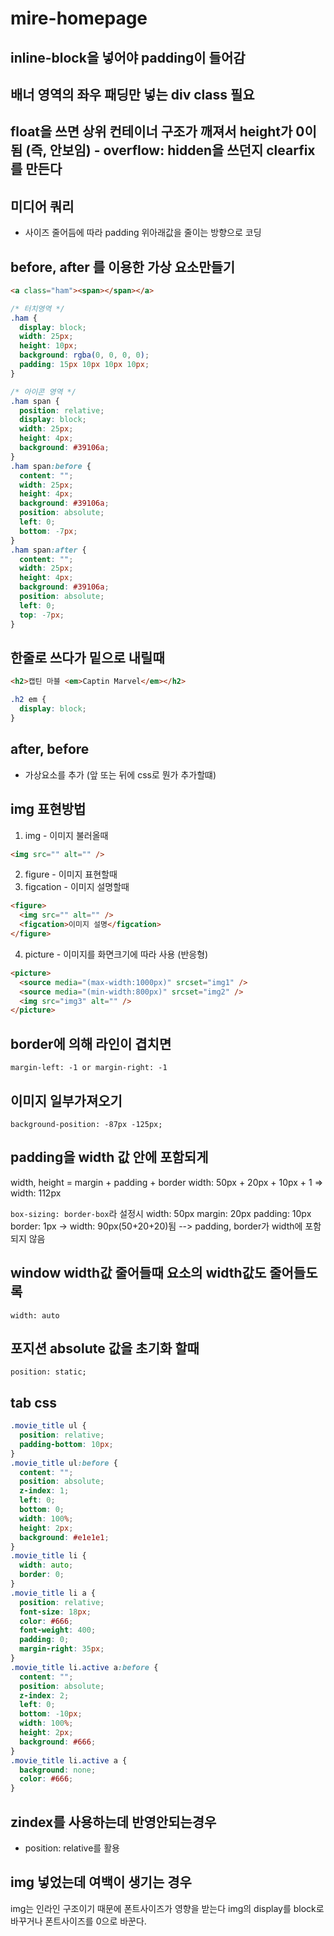 # mire-homepage

## inline-block을 넣어야 padding이 들어감

## 배너 영역의 좌우 패딩만 넣는 div class 필요

## float을 쓰면 상위 컨테이너 구조가 깨져서 height가 0이 됨 (즉, 안보임) - overflow: hidden을 쓰던지 clearfix를 만든다

## 미디어 쿼리

- 사이즈 줄어듬에 따라 padding 위아래값을 줄이는 방향으로 코딩

## before, after 를 이용한 가상 요소만들기

```html
<a class="ham"><span></span></a>
```

```css
/* 터치영역 */
.ham {
  display: block;
  width: 25px;
  height: 10px;
  background: rgba(0, 0, 0, 0);
  padding: 15px 10px 10px 10px;
}

/* 아이콘 영역 */
.ham span {
  position: relative;
  display: block;
  width: 25px;
  height: 4px;
  background: #39106a;
}
.ham span:before {
  content: "";
  width: 25px;
  height: 4px;
  background: #39106a;
  position: absolute;
  left: 0;
  bottom: -7px;
}
.ham span:after {
  content: "";
  width: 25px;
  height: 4px;
  background: #39106a;
  position: absolute;
  left: 0;
  top: -7px;
}
```

## 한줄로 쓰다가 밑으로 내릴때

```html
<h2>캡틴 마블 <em>Captin Marvel</em></h2>
```

```css
.h2 em {
  display: block;
}
```

## after, before

- 가상요소를 추가 (앞 또는 뒤에 css로 뭔가 추가할떄)

## img 표현방법

1. img - 이미지 불러올때

```html
<img src="" alt="" />
```

2. figure - 이미지 표현할때
3. figcation - 이미지 설명할때

```html
<figure>
  <img src="" alt="" />
  <figcation>이미지 설명</figcation>
</figure>
```

4. picture - 이미지를 화면크기에 따라 사용 (반응형)

```html
<picture>
  <source media="(max-width:1000px)" srcset="img1" />
  <source media="(min-width:800px)" srcset="img2" />
  <img src="img3" alt="" />
</picture>
```

## border에 의해 라인이 겹치면

`margin-left: -1 or margin-right: -1`

## 이미지 일부가져오기

`background-position: -87px -125px;`

## padding을 width 값 안에 포함되게

width, height = margin + padding + border
width: 50px + 20px + 10px + 1 => width: 112px

`box-sizing: border-box`라 설정시
width: 50px margin: 20px padding: 10px border: 1px
-> width: 90px(50+20+20)됨 --> padding, border가 width에 포함되지 않음

## window width값 줄어들때 요소의 width값도 줄어들도록

`width: auto`

## 포지션 absolute 값을 초기화 할때

`position: static;`

## tab css

```css
.movie_title ul {
  position: relative;
  padding-bottom: 10px;
}
.movie_title ul:before {
  content: "";
  position: absolute;
  z-index: 1;
  left: 0;
  bottom: 0;
  width: 100%;
  height: 2px;
  background: #e1e1e1;
}
.movie_title li {
  width: auto;
  border: 0;
}
.movie_title li a {
  position: relative;
  font-size: 18px;
  color: #666;
  font-weight: 400;
  padding: 0;
  margin-right: 35px;
}
.movie_title li.active a:before {
  content: "";
  position: absolute;
  z-index: 2;
  left: 0;
  bottom: -10px;
  width: 100%;
  height: 2px;
  background: #666;
}
.movie_title li.active a {
  background: none;
  color: #666;
}
```

## zindex를 사용하는데 반영안되는경우

- position: relative를 활용

## img 넣었는데 여백이 생기는 경우

img는 인라인 구조이기 때문에 폰트사이즈가 영향을 받는다
img의 display를 block로 바꾸거나 폰트사이즈를 0으로 바꾼다.
